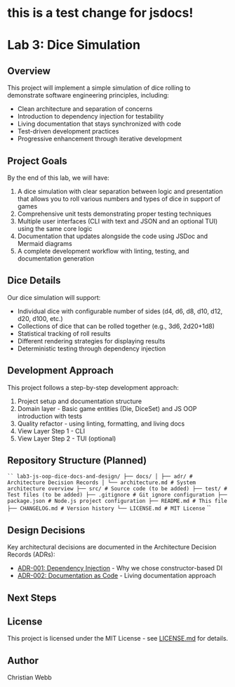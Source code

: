 # this is a test change for jsdocs!


# Lab 3: Dice Simulation
## Overview
This project will implement a simple simulation of dice rolling to demonstrate
software engineering principles, including:
- Clean architecture and separation of concerns
- Introduction to dependency injection for testability
- Living documentation that stays synchronized with code
- Test-driven development practices
- Progressive enhancement through iterative development
## Project Goals
By the end of this lab, we will have:
1. A dice simulation with clear separation between logic and presentation that allows
you to roll various numbers and types of dice in support of games
2. Comprehensive unit tests demonstrating proper testing techniques
3. Multiple user interfaces (CLI with text and JSON and an optional TUI) using the
same core logic
4. Documentation that updates alongside the code using JSDoc and Mermaid diagrams
5. A complete development workflow with linting, testing, and documentation generation
## Dice Details
Our dice simulation will support:
- Individual dice with configurable number of sides (d4, d6, d8, d10, d12, d20, d100,
etc.)
- Collections of dice that can be rolled together (e.g., 3d6, 2d20+1d8)
- Statistical tracking of roll results
- Different rendering strategies for displaying results
- Deterministic testing through dependency injection
## Development Approach
This project follows a step-by-step development approach:
1. Project setup and documentation structure
2. Domain layer - Basic game entities (Die, DiceSet) and JS OOP introduction with
tests
3. Quality refactor - using linting, formatting, and living docs
4. View Layer Step 1 - CLI
5. View Layer Step 2 - TUI (optional)
## Repository Structure (Planned)
` ``
lab3-js-oop-dice-docs-and-design/
├── docs/
│ ├── adr/ # Architecture Decision Records
│ └── architecture.md # System architecture overview
├── src/ # Source code (to be added)
├── test/ # Test files (to be added)
├── .gitignore # Git ignore configuration
├── package.json # Node.js project configuration
├── README.md # This file
├── CHANGELOG.md # Version history
└── LICENSE.md # MIT License
` ``
## Design Decisions
Key architectural decisions are documented in the Architecture Decision Records
(ADRs):
- [ADR-001: Dependency Injection](docs/adr/001-dependency-injection.md) - Why we chose
constructor-based DI
- [ADR-002: Documentation as Code](docs/adr/002-documentation-as-code.md) - Living
documentation approach
## Next Steps
## License
This project is licensed under the MIT License - see [LICENSE.md](LICENSE.md) for
details.
## Author
Christian Webb